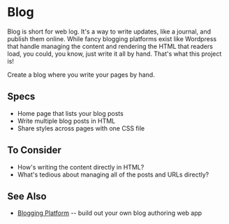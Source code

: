 # Blog

Blog is short for web log. It's a way to write updates, like a journal, and publish them online. While fancy blogging platforms exist like Wordpress that handle managing the content and rendering the HTML that readers load, you could, you know, just write it all by hand. That's what this project is!

Create a blog where you write your pages by hand.

## Specs

- Home page that lists your blog posts
- Write multiple blog posts in HTML
- Share styles across pages with one CSS file

## To Consider

- How's writing the content directly in HTML?
- What's tedious about managing all of the posts and URLs directly?

## See Also

- [Blogging Platform](../web-apps/blogging-platform.md) -- build out your own blog authoring web app
